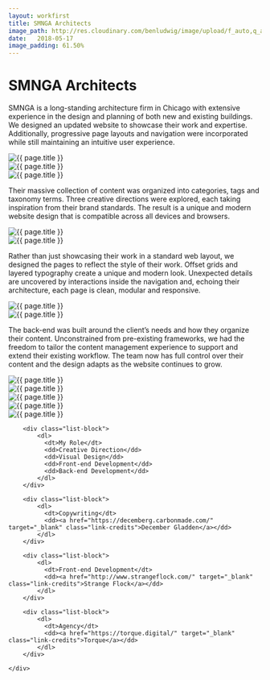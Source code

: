 ```yaml
---
layout: workfirst
title: SMNGA Architects
image_path: http://res.cloudinary.com/benludwig/image/upload/f_auto,q_auto/v1497727835/smnga-01-home_mucwfr.jpg
date:   2018-05-17
image_padding: 61.50%
---
```

<div class="grid-container">
<div class="grid">


<div class="grid-item">
  <div class="copy-block split revealblock">
  <div class="copy-left">
    <h1>SMNGA Architects</h1>
    </div>
    <div class="copy-right">
    <p>SMNGA is a long-standing architecture firm in Chicago with extensive experience in the design and planning of both new and existing buildings. We designed an updated website to showcase their work and expertise. Additionally, progressive page layouts and navigation were incorporated while still maintaining an intuitive user experience.</p>
    </div>
  </div>
</div>

<div class="grid-item">
<div class="imgblock revealblock">
  <div class="signal"></div>
  <div class="imgfull">
  <img src="http://res.cloudinary.com/benludwig/image/upload/f_auto,q_auto/v1497727835/smnga-01-home_mucwfr.jpg" alt="{{ page.title }}" onload="imgLoaded(this)">
</div>
</div>
</div>

<div class="grid-item">
<div class="imgblock revealblock">
  <div class="signal"></div>
  <div class="imgfull">
  <img src="http://res.cloudinary.com/benludwig/image/upload/f_auto,q_auto/v1497727852/smnga-03-federico_uljq1s.jpg" alt="{{ page.title }}" onload="imgLoaded(this)">
</div>
</div>
</div>

<div class="grid-item">
<div class="imgblock revealblock">
  <div class="signal"></div>
  <div class="imgfull">
  <img src="http://res.cloudinary.com/benludwig/image/upload/f_auto,q_auto/v1497727868/smnga-10-search_tjdvtv.jpg" alt="{{ page.title }}" onload="imgLoaded(this)">
</div>
</div>
</div>

<div class="grid-item">
  <div class="copy-block split revealblock">
  <div class="copy-left">
    <p>Their massive collection of content was organized into categories, tags and taxonomy terms. Three creative directions were explored, each taking inspiration from their brand standards. The result is a unique and modern website design that is compatible across all devices and browsers.</p>
    </div>
  </div>
</div>

<div class="grid-item">
<div class="imgblock revealblock">
  <div class="signal"></div>
  <div class="imgfull">
  <img src="http://res.cloudinary.com/benludwig/image/upload/f_auto,q_auto/v1497728081/smnga-29-case-studies-animated_mu3qwl.gif" alt="{{ page.title }}" onload="imgLoaded(this)">
</div>
</div>
</div>

<div class="grid-item">
<div class="imgblock revealblock">
  <div class="signal"></div>
  <div class="imgfull">
  <img src="http://res.cloudinary.com/benludwig/image/upload/f_auto,q_auto/v1497727897/smnga-16-skinner_fwjjfo.jpg" alt="{{ page.title }}" onload="imgLoaded(this)">
</div>
</div>
</div>

<div class="grid-item">
  <div class="copy-block split revealblock">
  <div class="copy-left">
    <p>Rather than just showcasing their work in a standard web layout, we designed the pages to reflect the style of their work. Offset grids and layered typography create a unique and modern look. Unexpected details are uncovered by interactions inside the navigation and, echoing their architecture, each page is clean, modular and responsive.</p>
    </div>
  </div>
</div>

<div class="grid-item">
<div class="imgblock revealblock">
  <div class="signal"></div>
  <div class="imgfull">
  <img src="http://res.cloudinary.com/benludwig/image/upload/f_auto,q_auto/v1497727890/smnga-15-federico_poodrv.jpg" alt="{{ page.title }}" onload="imgLoaded(this)">
</div>
</div>
</div>

<div class="grid-item">
<div class="imgblock revealblock">
  <div class="signal"></div>
  <div class="imgfull">
  <img src="http://res.cloudinary.com/benludwig/image/upload/f_auto,q_auto/v1497727823/smnga-01-about-us_xbasoe.jpg" alt="{{ page.title }}" onload="imgLoaded(this)">
</div>
</div>
</div>

<div class="grid-item">
  <div class="copy-block split revealblock">
  <div class="copy-left">
    <p>The back-end was built around the client’s needs and how they organize their content. Unconstrained from pre-existing frameworks, we had the freedom to tailor the content management experience to support and extend their existing workflow. The team now has full control over their content and the design adapts as the website continues to grow.</p>
    </div>
  </div>
</div>

<div class="grid-item">
<div class="imgblock revealblock">
  <div class="signal"></div>
  <div class="imgfull">
  <img src="http://res.cloudinary.com/benludwig/image/upload/f_auto,q_auto/v1497727885/smnga-13-front_qhgtna.jpg" alt="{{ page.title }}" onload="imgLoaded(this)">
</div>
</div>
</div>

<div class="grid-item">
<div class="imgblock revealblock">
  <div class="signal"></div>
  <div class="imgfull">
  <img src="http://res.cloudinary.com/benludwig/image/upload/f_auto,q_auto/v1497727880/smnga-12-green_agodhw.jpg" alt="{{ page.title }}" onload="imgLoaded(this)">
</div>
</div>
</div>

<div class="grid-item">
<div class="imgblock revealblock">
  <div class="signal"></div>
  <div class="imgfull">
  <img src="http://res.cloudinary.com/benludwig/image/upload/f_auto,q_auto/v1497734523/smnga-08-sketch_ibx2bu.jpg" alt="{{ page.title }}" onload="imgLoaded(this)">
</div>
</div>
</div>

<div class="grid-item">
<div class="imgblock revealblock">
  <div class="signal"></div>
  <div class="imgfull">
  <img src="http://res.cloudinary.com/benludwig/image/upload/f_auto,q_auto/v1497727841/smnga-02-case-study_rj1cot.jpg" alt="{{ page.title }}" onload="imgLoaded(this)">
</div>
</div>
</div>

<div class="grid-item">
<div class="imgblock revealblock">
  <div class="signal"></div>
  <div class="imgfull">
  <img src="http://res.cloudinary.com/benludwig/image/upload/f_auto,q_auto/v1497727903/smnga-27-nav_tqts2n.gif" alt="{{ page.title }}" onload="imgLoaded(this)">
</div>
</div>
</div>

<div class="grid-item">
  <div class="copy-block revealblock">
    <div class="list-blocks">

        <div class="list-block">
            <dl>
              <dt>My Role</dt>
              <dd>Creative Direction</dd>
              <dd>Visual Design</dd>
              <dd>Front-end Development</dd>
              <dd>Back-end Development</dd>
            </dl>
        </div>

        <div class="list-block">
            <dl>
              <dt>Copywriting</dt>
              <dd><a href="https://decemberg.carbonmade.com/" target="_blank" class="link-credits">December Gladden</a></dd>
            </dl>
        </div>

        <div class="list-block">
            <dl>
              <dt>Front-end Development</dt>
              <dd><a href="http://www.strangeflock.com/" target="_blank" class="link-credits">Strange Flock</a></dd>
            </dl>
        </div>

        <div class="list-block">
            <dl>
              <dt>Agency</dt>
              <dd><a href="https://torque.digital/" target="_blank" class="link-credits">Torque</a></dd>
            </dl>
        </div>

    </div>
  </div>
</div>



</div>
</div>
